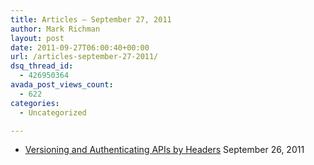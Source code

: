 ```yaml
---
title: Articles – September 27, 2011
author: Mark Richman
layout: post
date: 2011-09-27T06:00:40+00:00
url: /articles-september-27-2011/
dsq_thread_id:
  - 426950364
avada_post_views_count:
  - 622
categories:
  - Uncategorized

---
```

  * [Versioning and Authenticating APIs by Headers][1]
September 26, 2011 </ul>

 [1]: http://feedproxy.google.com/~r/Rubyflow/~3/pWKNXurlXog/6563-versioning-and-authenticating-apis-by-headers